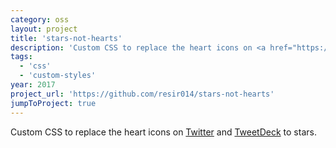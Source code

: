 ```yaml
---
category: oss
layout: project
title: 'stars-not-hearts'
description: 'Custom CSS to replace the heart icons on <a href="https://twitter.com/" target="_blank">Twitter</a> and <a href="https://tweetdeck.twitter.com/" target="_blank">TweetDeck</a> to stars.'
tags:
  - 'css'
  - 'custom-styles'
year: 2017
project_url: 'https://github.com/resir014/stars-not-hearts'
jumpToProject: true
---
```


Custom CSS to replace the heart icons on <a href="https://twitter.com/" target="_blank">Twitter</a> and <a href="https://tweetdeck.twitter.com/" target="_blank">TweetDeck</a> to stars.
